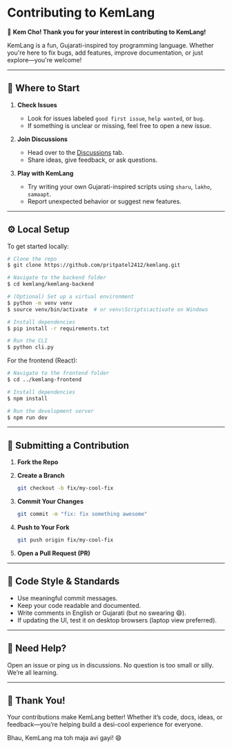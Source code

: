 # Contributing to KemLang

🎉 **Kem Cho! Thank you for your interest in contributing to KemLang!**

KemLang is a fun, Gujarati-inspired toy programming language. Whether you're here to fix bugs, add features, improve documentation, or just explore—you're welcome!

---

## 🧭 Where to Start

1. **Check Issues**

   * Look for issues labeled `good first issue`, `help wanted`, or `bug`.
   * If something is unclear or missing, feel free to open a new issue.

2. **Join Discussions**

   * Head over to the [Discussions](https://github.com/pritpatel2412/kemlang/discussions) tab.
   * Share ideas, give feedback, or ask questions.

3. **Play with KemLang**

   * Try writing your own Gujarati-inspired scripts using `sharu`, `lakho`, `samaapt`.
   * Report unexpected behavior or suggest new features.

---

## ⚙️ Local Setup

To get started locally:

```bash
# Clone the repo
$ git clone https://github.com/pritpatel2412/kemlang.git

# Navigate to the backend folder
$ cd kemlang/kemlang-backend

# (Optional) Set up a virtual environment
$ python -m venv venv
$ source venv/bin/activate  # or venv\Scripts\activate on Windows

# Install dependencies
$ pip install -r requirements.txt

# Run the CLI
$ python cli.py
```

For the frontend (React):

```bash
# Navigate to the frontend folder
$ cd ../kemlang-frontend

# Install dependencies
$ npm install

# Run the development server
$ npm run dev
```

---

## 🚀 Submitting a Contribution

1. **Fork the Repo**
2. **Create a Branch**

   ```bash
   git checkout -b fix/my-cool-fix
   ```
3. **Commit Your Changes**

   ```bash
   git commit -m "fix: fix something awesome"
   ```
4. **Push to Your Fork**

   ```bash
   git push origin fix/my-cool-fix
   ```
5. **Open a Pull Request (PR)**

---

## 🧼 Code Style & Standards

* Use meaningful commit messages.
* Keep your code readable and documented.
* Write comments in English or Gujarati (but no swearing 😄).
* If updating the UI, test it on desktop browsers (laptop view preferred).

---

## 💬 Need Help?

Open an issue or ping us in discussions. No question is too small or silly. We’re all learning.

---

## 🙌 Thank You!

Your contributions make KemLang better! Whether it’s code, docs, ideas, or feedback—you’re helping build a desi-cool experience for everyone.

Bhau, KemLang ma toh maja avi gayi! 😄
